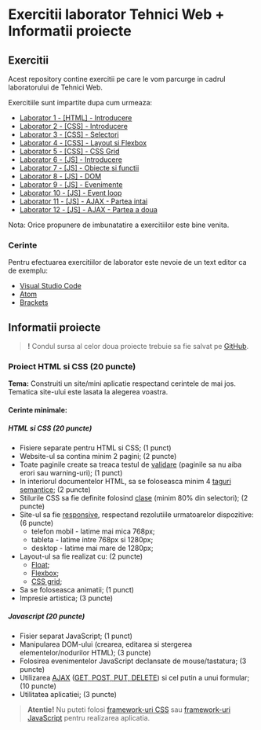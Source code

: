# Exercitii laborator Tehnici Web + Informatii proiecte

## Exercitii

Acest repository contine exercitii pe care le vom parcurge in cadrul laboratorului de Tehnici Web.

Exercitiile sunt impartite dupa cum urmeaza:

* [Laborator 1 - [HTML] - Introducere](doc/laborator-1)
* [Laborator 2 - [CSS] - Introducere](doc/laborator-2)
* [Laborator 3 - [CSS] - Selectori](doc/laborator-3)
* [Laborator 4 - [CSS] - Layout si Flexbox](doc/laborator-4)
* [Laborator 5 - [CSS] - CSS Grid](doc/laborator-5)
* [Laborator 6 - [JS] - Introducere](doc/laborator-6)
* [Laborator 7 - [JS] - Obiecte si functii](doc/laborator-7)
* [Laborator 8 - [JS] - DOM](doc/laborator-8)
* [Laborator 9 - [JS] - Evenimente](doc/laborator-9)
* [Laborator 10 - [JS] - Event loop](doc/laborator-10)
* [Laborator 11 - [JS] - AJAX - Partea intai](doc/laborator-11)
* [Laborator 12 - [JS] - AJAX - Partea a doua](doc/laborator-12)

Nota: Orice propunere de imbunatatire a exercitiilor este bine venita.

### Cerinte

Pentru efectuarea exercitiilor de laborator este nevoie de un text editor ca de exemplu:

* [Visual Studio Code](https://code.visualstudio.com/Download)
* [Atom](https://atom.io)
* [Brackets](http://brackets.io/)

## Informatii proiecte
> **!** Condul sursa al celor doua proiecte trebuie sa fie salvat pe [GitHub](https://github.com/).
### Proiect HTML si CSS (20 puncte)

**Tema:** Construiti un site/mini aplicatie respectand cerintele de mai jos. Tematica site-ului este lasata la alegerea voastra.

#### Cerinte minimale:
##### HTML si CSS (20 puncte)
* Fisiere separate pentru HTML si CSS; (1 punct)
* Website-ul sa contina minim 2 pagini; (2 puncte)
* Toate paginile create sa treaca testul de [validare](http://validator.w3.org) (paginile sa nu aiba erori sau warning-uri); (1 punct)
* In interiorul documentelor HTML, sa se foloseasca minim 4 [taguri semantice](https://www.w3schools.com/html/html5_semantic_elements.asp); (2 puncte)
* Stilurile CSS sa fie definite folosind [clase](https://screwlewse.com/2010/07/dont-use-id-selectors-in-css/) (minim  80% din selectori); (2 puncte)
* Site-ul sa fie [responsive](https://www.w3schools.com/html/html_responsive.asp), respectand rezolutiile urmatoarelor dispozitive: (6 puncte)
  * telefon mobil - latime mai mica 768px;
  * tableta - latime intre 768px si 1280px;
  * desktop - latime mai mare de 1280px;
* Layout-ul sa fie realizat cu: (2 puncte)
  * [Float](https://www.w3schools.com/css/css_float.asp);
  * [Flexbox](https://css-tricks.com/snippets/css/a-guide-to-flexbox/);
  * [CSS grid](https://css-tricks.com/snippets/css/complete-guide-grid/);
* Sa se foloseasca animatii; (1 punct)
* Impresie artistica; (3 puncte)
##### Javascript (20 puncte)
* Fisier separat JavaScript; (1 punct)
* Manipularea DOM-ului (crearea, editarea si stergerea elementelor/nodurilor HTML); (3 puncte)
* Folosirea evenimentelor JavaScript declansate de mouse/tastatura; (3 puncte)
* Utilizarea [AJAX](https://www.w3schools.com/xml/ajax_intro.asp) ([GET, POST, PUT, DELETE](http://www.restapitutorial.com/lessons/httpmethods.html)) si cel putin a unui formular; (10 puncte)
* Utilitatea aplicatiei; (3 puncte)

> **Atentie!** Nu puteti folosi [framework-uri CSS](https://en.wikipedia.org/wiki/CSS_framework) sau [framework-uri JavaScript](https://en.wikipedia.org/wiki/JavaScript_framework) pentru realizarea aplicatia.




